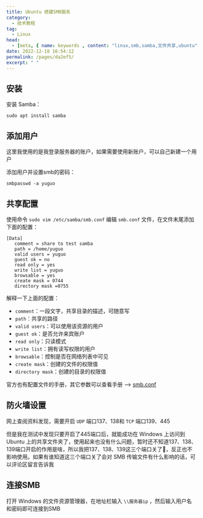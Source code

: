 ```yaml
---
title: Ubuntu 搭建SMB服务
category: 
  - 技术教程
tag: 
  - Linux
head:
  - [meta, { name: keywords , content: "linux,smb,samba,文件共享,ubuntu" }]
date: 2022-12-18 16:54:12
permalink: /pages/da2ef5/
excerpt: " "
---
```




## 安装

安装 Samba：

```shell
sudo apt install samba
```

## 添加用户

这里我使用的是我登录服务器的账户，如果需要使用新账户，可以自己新建一个用户

添加用户并设置smb的密码：

```shell
smbpasswd -a yuguo
```

## 共享配置

使用命令 `sudo vim /etc/samba/smb.conf` 编辑 `smb.conf` 文件，在文件末尾添加下面的配置：

```
[Data]
   comment = share to test samba
   path = /home/yuguo
   valid users = yuguo
   guest ok = no
   read only = yes
   write list = yuguo
   browsable = yes
   create mask = 0744
   directory mask =0755
```

解释一下上面的配置：

- `comment`：一段文字，共享目录的描述，可随意写
- `path`：共享的路径
- `valid users`：可以使用该资源的用户
- `guest ok`：是否允许来宾账户
- `read only`：只读模式
- `write list`：拥有读写权限的用户
- `browsable`：控制是否在网络列表中可见
- `create mask`：创建的文件的权限值
- `directory mask`：创建的目录的权限值

官方也有配置文件的手册，其它参数可以查看手册 --> [smb.conf](https://www.samba.org/samba/docs/current/man-html/smb.conf.5.html)

## 防火墙设置

网上查阅资料发现，需要开启 `UDP` 端口137、138和 `TCP` 端口139、445

但是我在测试中发现只要开启了445端口后，就能成功在 Windows 上访问到 Ubuntu 上的共享文件夹了，使用起来也没有什么问题，暂时还不知道137、138、139端口开启的作用是啥，所以我把137、138、139这三个端口关了🤣，反正也不影响使用。如果有谁知道这三个端口关了会对 SMB 传输文件有什么影响的话，可以评论区留言告诉我

## 连接SMB

打开 Windows 的文件资源管理器，在地址栏输入 `\\服务器ip` ，然后输入用户名和密码即可连接到SMB

